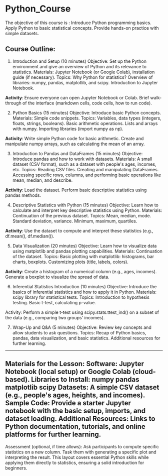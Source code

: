 # Python_Course
The objective of this course is :
  Introduce Python programming basics.
  Apply Python to basic statistical concepts.
  Provide hands-on practice with simple datasets.


## Course Outline:
1. Introduction and Setup (10 minutes)
  Objective: Set up the Python environment and give an overview of Python and its relevance to statistics.
  Materials: Jupyter Notebook (or Google Colab), installation guide (if necessary).
  Topics:
    Why Python for statistics?
    Overview of libraries: numpy, pandas, matplotlib, and scipy.
    Introduction to Jupyter Notebook.

**Activity**:
  Ensure everyone can open Jupyter Notebook or Colab.
  Brief walk-through of the interface (markdown cells, code cells, how to run code).
  
2. Python Basics (15 minutes)
  Objective: Introduce basic Python concepts.
  Materials: Simple code snippets.
  Topics:
  Variables, data types (integers, floats, strings, booleans).
  Basic arithmetic operations.
  Lists and arrays with numpy.
  Importing libraries (import numpy as np).

**Activity**:
  Write simple Python code for basic arithmetic.
  Create and manipulate numpy arrays, such as calculating the mean of an array.
  
3. Introduction to Pandas and DataFrames (15 minutes)
  Objective: Introduce pandas and how to work with datasets.
  Materials: A small dataset (CSV format), such as a dataset with people's ages, incomes, etc.
  Topics:
  Reading CSV files.
  Creating and manipulating DataFrames.
  Accessing specific rows, columns, and performing basic operations like mean, median, and describe.
  
**Activity**:
  Load the dataset.
  Perform basic descriptive statistics using pandas methods.
  
4. Descriptive Statistics with Python (15 minutes)
  Objective: Learn how to calculate and interpret key descriptive statistics using Python.
  Materials: Continuation of the previous dataset.
  Topics:
  Mean, median, mode.
  Standard deviation, variance.
  Minimum, maximum, quartiles.
  
**Activity**:
  Use the dataset to compute and interpret these statistics (e.g., df.mean(), df.median()).
  
5. Data Visualization (20 minutes)
  Objective: Learn how to visualize data using matplotlib and pandas plotting capabilities.
  Materials: Continuation of the dataset.
  Topics:
  Basic plotting with matplotlib: histograms, bar charts, boxplots.
  Customizing plots (title, labels, colors).
  
**Activity**:
  Create a histogram of a numerical column (e.g., ages, incomes).
  Generate a boxplot to visualize the spread of data.

6. Inferential Statistics Introduction (10 minutes)
  Objective: Introduce the basics of inferential statistics and how to apply it in Python.
  Materials: scipy library for statistical tests.
  Topics:
  Introduction to hypothesis testing.
  Basic t-test, calculating p-value.

Activity:
  Perform a simple t-test using scipy.stats.ttest_ind() on a subset of the data (e.g., comparing two groups' incomes).
  
7. Wrap-Up and Q&A (5 minutes)
  Objective: Review key concepts and allow students to ask questions.
  Topics:
    Recap of Python basics, pandas, data visualization, and basic statistics.
    Additional resources for further learning.


__________________________________________________________
   
Materials for the Lesson:
Software:
  Jupyter Notebook (local setup) or Google Colab (cloud-based).
Libraries to Install:
  numpy
  pandas
  matplotlib
  scipy
Datasets:
  A simple CSV dataset (e.g., people's ages, heights, and incomes).
Sample Code:
  Provide a starter Jupyter notebook with the basic setup, imports, and dataset loading.
Additional Resources:
  Links to Python documentation, tutorials, and online platforms for further learning.
-------------------------------------------------------------

Assessment (optional, if time allows):
  Ask participants to compute specific statistics on a new column.
  Task them with generating a specific plot and interpreting the result.
This layout covers essential Python skills while applying them directly to statistics, ensuring a solid introduction for beginners.
